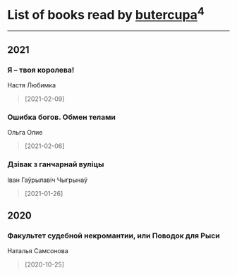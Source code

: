 # List of books read by [butercupa](http://vk.com/id193697993)<sup>4</sup>
---

## 2021

### Я – твоя королева!
Настя Любимка
> [2021-02-09] 


### Ошибка богов. Обмен телами
Ольга Олие
> [2021-02-06] 


### Дзівак з ганчарнай вуліцы
Іван Гаўрылавіч Чыгрынаў
> [2021-01-26] 



## 2020

### Факультет судебной некромантии, или Поводок для Рыси
Наталья Самсонова
> [2020-10-25] 



